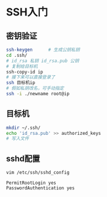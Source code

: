<!-- 
title: SSH
sort: 
--> 
# SSH入门

## 密钥验证

```bash
ssh-keygen		# 生成公钥私钥
cd .ssh/
# id_rsa 私钥	id_rsa.pub 公钥
# 复制给目标机
ssh-copy-id ip
# 接下来可以直接登录了
ssh 目标机ip
# 假如私钥改名，可手动指定
ssh -i ./newname root@ip
```

## 目标机

```bash
mkdir ~/.ssh/
echo 'id_rsa.pub' >> authorized_keys
# 写入文件
```

## sshd配置

`vim /etc/ssh/sshd_config`

```
PermitRootLogin yes
PasswordAuthentication yes
```

